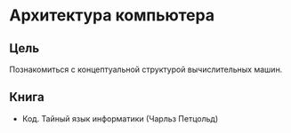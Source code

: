 # Архитектура компьютера

## Цель
Познакомиться с концептуальной структурой вычислительных машин.

## Книга
- Код. Тайный язык информатики (Чарльз Петцольд)
